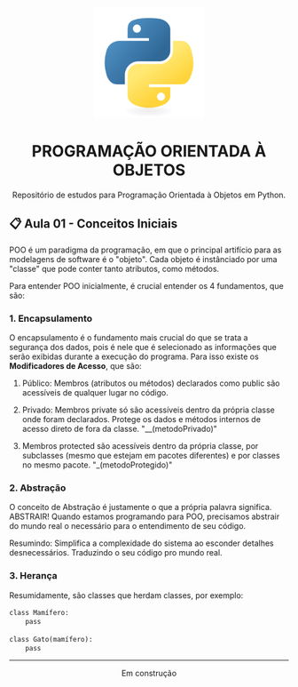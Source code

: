 <div align="center">
  <img width="200"
    alt="Java Logo"
    src="https://raw.githubusercontent.com/devicons/devicon/master/icons/python/python-original.svg"
    />
  <h1>PROGRAMAÇÃO ORIENTADA À OBJETOS</h1>
  Repositório de estudos para Programação Orientada à Objetos em Python.
</div>

## 📋 Aula 01 - Conceitos Iniciais
POO é um paradigma da programação, em que o principal artifício para as modelagens de software é o "objeto". Cada objeto é instânciado por uma "classe" que pode conter tanto atributos, como métodos.

Para entender POO inicialmente, é crucial entender os 4 fundamentos, que são:

### 1. Encapsulamento
O encapsulamento é o fundamento mais crucial do que se trata a segurança dos dados, pois é nele que é selecionado as informações que serão exibidas durante a execução do programa. Para isso existe os **Modificadores de Acesso**, que são:

1. Público: Membros (atributos ou métodos) declarados como public são acessíveis de qualquer lugar no código.

2. Privado: Membros private só são acessíveis dentro da própria classe onde foram declarados. Protege os dados e métodos internos de acesso direto de fora da classe. "__(metodoPrivado)"

3. Membros protected são acessíveis dentro da própria classe, por subclasses (mesmo que estejam em pacotes diferentes) e por classes no mesmo pacote. "_(metodoProtegido)"

### 2. Abstração
O conceito de Abstração é justamente o que a própria palavra significa. ABSTRAIR! Quando estamos programando para POO, precisamos abstrair do mundo real o necessário para o entendimento de seu código.

Resumindo: Simplifica a complexidade do sistema ao esconder detalhes desnecessários. Traduzindo o seu código pro mundo real.

### 3. Herança
Resumidamente, são classes que herdam classes, por exemplo:
```
class Mamífero:
    pass
  
class Gato(mamífero):
    pass
```

-----------------------------------------
<div align="center">
Em construção
</div>